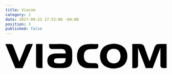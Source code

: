 ```yaml
---
title: Viacom
category: 2
date: 2017-09-22 17:53:00 -04:00
position: 3
published: false
---
```


<svg xmlns="http://www.w3.org/2000/svg" preserveAspectRatio="xMidYMid"  viewBox="0 0 500 98">
	<g>
		<path d="M340.4,10.5c1.8,0.3,3.6,0.5,5.4,0.8c8.5,1.4,16.2,4.6,22.4,10.9c5.3,5.4,8.2,11.9,9.3,19.3c1.2,7.4,0.8,14.8-1.7,22
			c-3.8,10.9-11.5,17.9-22.3,21.5c-3.6,1.2-7.4,1.6-11.1,2.4c-0.4,0.1-0.7,0.2-1.1,0.3c-3.7,0-7.3,0-11,0c-1.7-0.3-3.4-0.5-5-0.8
			c-7.5-1.3-14.4-4.1-20.2-9.2c-5.4-4.7-8.7-10.7-10.3-17.6c-1.9-8.4-1.8-16.7,0.9-24.9c3.9-11.5,12.1-18.6,23.6-22.1
			c3.5-1.1,7.3-1.4,10.9-2.1c0.4-0.1,0.8-0.2,1.2-0.3C334.4,10.5,337.4,10.5,340.4,10.5z M357.1,49c-0.2-1.9-0.3-3.9-0.7-5.8
			c-1.4-7.5-5.3-13.2-12.8-15.8c-3.8-1.3-7.8-1.5-11.7-0.9c-7.2,1.1-12.5,4.9-15.3,11.7c-2.7,6.7-2.8,13.5-0.4,20.3
			c2.2,6.4,6.6,10.7,13.2,12.5c3.3,0.9,6.7,1.1,10,0.6c6.6-0.9,11.6-4.2,14.7-10.1C356.2,57.6,356.9,53.3,357.1,49z"/>
		<path d="M158.4,11.3c6.8,0,13.6-0.1,20.4,0c4,0.1,8.1,0.5,12,1.6c8.7,2.4,13.9,8.1,15.6,16.9c0.5,2.4,0.8,5,0.8,7.4
			c0.1,8,0.1,16,0,24c0,3.6-0.6,7.1-1.8,10.6c-2.5,7.2-7.7,11.5-15,13.2c-3.7,0.9-7.6,1.4-11.4,1.5c-7.2,0.2-14.3,0.2-21.5,0
			c-5.7-0.1-11.2-0.8-16.4-3.4c-6.6-3.3-9.9-8.9-10.7-16.1c-0.3-3.4-0.2-6.7,0.6-10.1c1.7-6.7,5.9-11.1,12.2-13.5
			c4.5-1.8,9.3-2.4,14.1-2.5c9.3-0.1,18.6,0,27.9,0c1.7,0,1.8,0,1.7-1.7c-0.1-3.4-0.5-6.7-3.2-9.2c-2.2-2.1-5.1-2.7-7.9-2.9
			c-2.2-0.2-4.4-0.2-6.6-0.2c-8,0-16.1,0-24.1,0c-5.8,0-9.4-3.6-9.6-9.4c0-1.5,0.1-3.1,0-4.6c-0.1-1.3,0.3-1.6,1.6-1.6
			C144.1,11.3,151.3,11.3,158.4,11.3C158.4,11.3,158.4,11.3,158.4,11.3z M172.9,55.7C172.9,55.7,172.9,55.7,172.9,55.7
			c-3.7,0-7.3,0-11,0c-1.7,0-3.3,0.2-5,0.5c-5.3,1.3-6.9,5-5.9,10c0.7,3.4,3.3,4.9,6.4,5.3c6.5,0.9,13,0.8,19.4,0.2
			c4.1-0.4,7.2-2.7,8.9-6.6c1.1-2.6,1.2-5.2,1.2-8c0-1.1-0.3-1.5-1.4-1.5C181.4,55.7,177.2,55.7,172.9,55.7z"/>
		<path d="M43.5,66.1c0.3-0.6,0.5-1.2,0.8-1.8c6.1-15.3,12.2-30.7,18.2-46c0.2-0.4,0.4-0.8,0.5-1.3c1.4-3.7,4.2-5.6,8-5.7
			c4.5-0.1,9,0,13.5,0c0.2,0,0.3,0.1,0.6,0.1c-0.1,0.4-0.2,0.7-0.3,1.1C74.5,36.9,64.1,61.3,53.8,85.7c-0.3,0.8-0.7,1.1-1.6,1.1
			c-6.7,0-13.4,0-20.1,0c-1,0-1.4-0.4-1.7-1.2c-5.1-12.4-10.2-24.8-15.3-37.3C10.2,36.5,5.4,24.7,0.6,13C0.4,12.5,0.2,12,0,11.4
			c0.6-0.1,1-0.1,1.4-0.1c4.6,0,9.2,0,13.8,0c5.2,0,7.6,1.7,9.5,6.5c6,15.6,11.9,31.2,17.9,46.7c0.2,0.5,0.4,1.1,0.7,1.6
			C43.3,66.1,43.4,66.1,43.5,66.1z"/>
		<path d="M271.5,11.3c5,0,10.1,0,15.1,0c1.1,0,1.5,0.3,1.5,1.4c-0.1,1.7,0,3.4,0,5.1c-0.1,5.1-2.8,8.2-7.8,8.9
			c-1.8,0.2-3.7,0.2-5.5,0.3c-4.9,0.2-9.9-0.1-14.7,0.6c-10.4,1.4-15.6,7.9-16.6,18.1c-0.3,3.4-0.2,6.7,0.5,10.1
			c1.7,8.5,7.4,14,16.1,14.8c5.4,0.5,10.8,0.3,16.2,0.6c1.8,0.1,3.6,0.1,5.3,0.6c4.1,1,6.3,3.9,6.4,8.1c0,1.9,0,3.8,0,5.8
			c0,0.9-0.3,1.3-1.2,1.3c-10,0-20,0.1-30-0.1c-6.1-0.1-12.1-1.3-17.6-4.2c-7.3-3.8-12.2-9.8-14.6-17.6c-3.2-10.5-3.3-21.2,0-31.6
			c3.7-11.6,11.8-18.5,23.7-20.9c3.4-0.7,7-0.9,10.5-1C263,11.1,267.3,11.3,271.5,11.3z"/>
		<path d="M115.1,49c0,12,0,23.9,0,35.9c0,1.8,0,1.8-1.8,1.8c-3.7-0.1-7.4,0.1-11.1-0.3c-4.4-0.4-7.1-3.6-7.1-8.1
			c0-21.9,0-43.9,0-65.8c0-1.1,0.4-1.3,1.4-1.3c5.7,0,11.4,0,17.1,0c1.2,0,1.5,0.4,1.5,1.6C115.1,24.9,115.1,36.9,115.1,49z"/>
		<path d="M480.2,24.9c-0.2,0.3-0.4,0.7-0.5,1c-7.4,19.7-14.8,39.4-22.2,59.1c-0.5,1.3-1.1,1.7-2.4,1.7c-6-0.1-12-0.1-18,0
			c-1.4,0-2-0.4-2.5-1.7c-7.3-19.6-14.7-39.3-22.1-58.9c-0.2-0.4-0.4-0.9-0.6-1.3c-0.1,0-0.2,0-0.4,0.1c0,0.6-0.1,1.1-0.1,1.7
			c0,16.7,0,33.5,0,50.2c0,0.8,0,1.7-0.1,2.5c-0.7,4.9-3.6,7.2-9.1,7.4c-2.5,0.1-5.1,0-7.6,0c-0.8,0-1.2-0.3-1.1-1.1
			c0-0.2,0-0.5,0-0.8c0-23.9,0-47.9,0-71.8c0-1.8,0-1.8,1.9-1.8c7.5,0,14.9,0,22.4,0c1.6,0,3.2,0.3,4.8,0.6c4.4,1.1,7,4.1,8.4,8.3
			c5.1,14.6,10.2,29.1,15.3,43.7c0.2,0.5,0.4,1,0.8,1.9c0.4-0.8,0.6-1.2,0.7-1.6c4.9-14.1,9.8-28.3,14.8-42.4
			c0.8-2.2,1.9-4.4,3.3-6.3c2.1-2.8,5.2-3.9,8.6-4c5.7-0.2,11.4-0.2,17.1-0.3c2.4,0,4.8,0,7.1,0c1,0,1.3,0.4,1.3,1.3
			c0,5.8,0,11.5,0,17.3c0,18.4,0,36.8,0,55.2c0,1.7,0,1.7-1.7,1.7c-3.2,0-6.5,0.1-9.7-0.2c-5.4-0.6-7.9-3.5-7.9-9
			c-0.1-5.2,0-10.3,0-15.5c0-11.8,0-23.6,0-35.4c0-0.5,0-1,0-1.5C480.5,25,480.3,24.9,480.2,24.9z"/>
	</g>
</svg>
